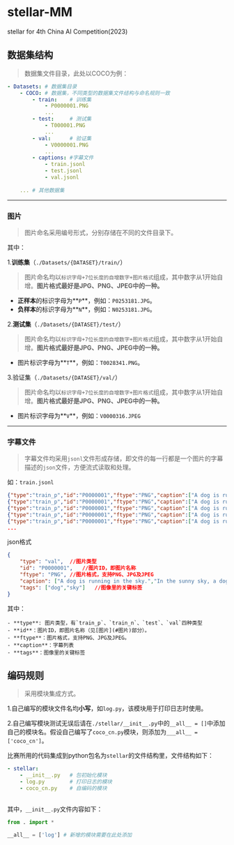 # stellar-MM
 stellar for 4th China AI Competition(2023)

## 数据集结构

> 数据集文件目录，此处以COCO为例：

```yaml
- Datasets: # 数据集目录
	- COCO:	# 数据集，不同类型的数据集文件结构与命名规则一致
		- train:	# 训练集
			- P0000001.PNG
			...
		- test:		# 测试集 
			- T000001.PNG
			...
		- val:		# 验证集
			- V0000001.PNG
			...
		- captions:	#字幕文件
			- train.jsonl
			- test.jsonl
			- val.jsonl
			
	...	# 其他数据集
```



-----------------------

### 图片

> 图片命名采用编号形式，分别存储在不同的文件目录下。 

其中：

1.**训练集**（`./Datasets/{DATASET}/train/`）

> 图片命名均以`标识字母+7位长度的自增数字+图片格式`组成，其中数字从1开始自增。**图片格式最好是JPG、PNG、JPEG中的一种。**

- **正样本**的标识字母为**`P`**，例如：`P0253181.JPG`。
- **负样本**的标识字母为**`N`**，例如：`N0253181.JPG`。



2.**测试集**（`./Datasets/{DATASET}/test/`）

> 图片命名均以`标识字母+7位长度的自增数字+图片格式`组成，其中数字从1开始自增。**图片格式最好是JPG、PNG、JPEG中的一种。**

- 图片标识字母为**`T`**，例如：`T0028341.PNG`。



3.验证集（`./Datasets/{DATASET}/val/`）

> 图片命名均以`标识字母+7位长度的自增数字+图片格式`组成，其中数字从1开始自增。**图片格式最好是JPG、PNG、JPEG中的一种。**

- 图片标识字母为**`V`**，例如：`V0000316.JPEG`



--------------------------

### 字幕文件

> 字幕文件均采用`jsonl`文件形成存储，即文件的每一行都是一个图片的字幕描述的`json`文件，方便流式读取和处理。

如：`train.jsonl`

```json
{"type":"train_p","id":"P0000001","ftype":"PNG","caption":["A dog is running in the sky.","In the sunny sky, a dog is running."],"tags": ["dog","sky"]}
{"type":"train_p","id":"P0000001","ftype":"PNG","caption":["A dog is running in the sky.","In the sunny sky, a dog is running."],"tags": ["dog","sky"]}
{"type":"train_p","id":"P0000001","ftype":"PNG","caption":["A dog is running in the sky.","In the sunny sky, a dog is running."],"tags": ["dog","sky"]}
{"type":"train_p","id":"P0000001","ftype":"PNG","caption":["A dog is running in the sky.","In the sunny sky, a dog is running."],"tags": ["dog","sky"]}
{"type":"train_p","id":"P0000001","ftype":"PNG","caption":["A dog is running in the sky.","In the sunny sky, a dog is running."],"tags": ["dog","sky"]}
...
```

json格式

```json
{
    "type": "val",	//图片类型
    "id": "P0000001",	//图片ID，即图片名称
    "ftype": "PNG",	//图片格式，支持PNG、JPG及JPEG
    "caption": ["A dog is running in the sky.","In the sunny sky, a dog is running."],	//字幕列表
    "tags": ["dog","sky"]	//图像里的关键标签
}
```

其中：

	- **type**: 图片类型，有`train_p`、`train_n`、`test`、`val`四种类型
	- **id**：图片ID，即图片名称（见[图片](#图片)部分）。
	- **ftype**：图片格式，支持PNG、JPG及JPEG。
	- **caption**：字幕列表
	- **tags**：图像里的关键标签



## 编码规则

> 采用模块集成方式。

1.自己编写的模块文件名均**小写**，如`log.py`，该模块用于打印日志时使用。

2.自己编写模块测试无误后请在`./stellar/__init__.py`中的`__all__ = []`中添加自己的模块名。假设自己编写了`coco_cn.py`模块，则添加为`___all__ = ['coco_cn']`。

比赛所用的代码集成到python包名为`stellar`的文件结构里，文件结构如下：

```yaml
- stellar:
	- __init__.py	# 包初始化模块
	- log.py		# 打印日志的模块
	- coco_cn.py	# 自编码的模块
	
```

其中，`__init__.py`文件内容如下：

```python
from . import *

__all__ = ['log'] # 新增的模块需要在此处添加
```

